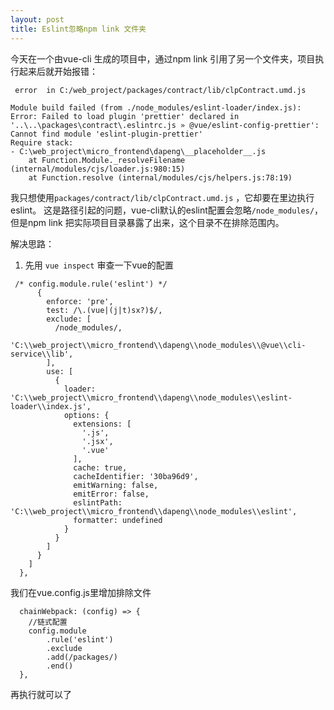 ```yaml
---
layout: post
title: Eslint忽略npm link 文件夹
---
```

今天在一个由vue-cli 生成的项目中，通过npm link 引用了另一个文件夹，项目执行起来后就开始报错：

```
 error  in C:/web_project/packages/contract/lib/clpContract.umd.js

Module build failed (from ./node_modules/eslint-loader/index.js):
Error: Failed to load plugin 'prettier' declared in '..\..\packages\contract\.eslintrc.js » @vue/eslint-config-prettier': Cannot find module 'eslint-plugin-prettier'
Require stack:
- C:\web_project\micro_frontend\dapeng\__placeholder__.js
    at Function.Module._resolveFilename (internal/modules/cjs/loader.js:980:15)
    at Function.resolve (internal/modules/cjs/helpers.js:78:19)

```
我只想使用`packages/contract/lib/clpContract.umd.js` ，它却要在里边执行eslint。
这是路径引起的问题，vue-cli默认的eslint配置会忽略`/node_modules/`，但是npm link 把实际项目目录暴露了出来，这个目录不在排除范围内。

解决思路：
1. 先用 `vue inspect` 审查一下vue的配置

```
 /* config.module.rule('eslint') */
      {
        enforce: 'pre',
        test: /\.(vue|(j|t)sx?)$/,
        exclude: [
          /node_modules/,
          'C:\\web_project\\micro_frontend\\dapeng\\node_modules\\@vue\\cli-service\\lib',
        ],
        use: [
          {
            loader: 'C:\\web_project\\micro_frontend\\dapeng\\node_modules\\eslint-loader\\index.js',
            options: {
              extensions: [
                '.js',
                '.jsx',
                '.vue'
              ],
              cache: true,
              cacheIdentifier: '30ba96d9',
              emitWarning: false,
              emitError: false,
              eslintPath: 'C:\\web_project\\micro_frontend\\dapeng\\node_modules\\eslint',
              formatter: undefined
            }
          }
        ]
      }
    ]
  },

```

我们在vue.config.js里增加排除文件
```
  chainWebpack: (config) => {
    //链式配置
    config.module
        .rule('eslint')
        .exclude
        .add(/packages/)
        .end()
  },
```

再执行就可以了
